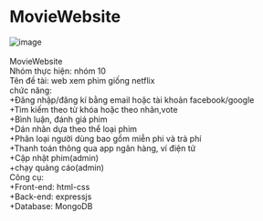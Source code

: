 # MovieWebsite

![image](https://github.com/buiduythong1810/MovieWebsite/assets/162859217/2ba9b3f1-5640-4282-b1e2-ccf871406499)
<br />
<br />
MovieWebsite
<br />
Nhóm thực hiện: nhóm 10
<br />
Tên đề tài: web xem phim giống netflix
<br />
chức năng:
<br />
+Đăng nhập/đăng kí bằng email hoặc tài khoản facebook/google
<br />
+Tìm kiếm theo từ khóa hoặc theo nhãn,vote
<br />
+Bình luận, đánh giá phim
<br />
+Dán nhãn dựa theo thể loại phim
<br />
+Phân loại người dùng bao gồm miễn phi và trả phí
<br />
+Thanh toán thông qua app ngân hàng, ví điện tử
<br />
+Cập nhật phim(admin)
<br />
+chạy quảng cáo(admin)
<br />
Công cụ:
<br />
+Front-end: html-css
<br />
+Back-end: expressjs
<br />
+Database: MongoDB
<br />

